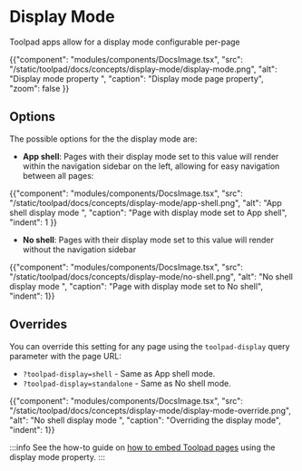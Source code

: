 # Display Mode

<p class="description">Toolpad apps allow for a display mode configurable per-page</p>

{{"component": "modules/components/DocsImage.tsx", "src": "/static/toolpad/docs/concepts/display-mode/display-mode.png", "alt": "Display mode property ", "caption": "Display mode page property", "zoom": false }}

## Options

The possible options for the the display mode are:

- **App shell**: Pages with their display mode set to this value will render within the navigation sidebar on the left, allowing for easy navigation between all pages:

{{"component": "modules/components/DocsImage.tsx", "src": "/static/toolpad/docs/concepts/display-mode/app-shell.png", "alt": "App shell display mode ", "caption": "Page with display mode set to App shell", "indent": 1 }}

- **No shell**: Pages with their display mode set to this value will render without the navigation sidebar

{{"component": "modules/components/DocsImage.tsx", "src": "/static/toolpad/docs/concepts/display-mode/no-shell.png", "alt": "No shell display mode ", "caption": "Page with display mode set to No shell", "indent": 1}}

## Overrides

You can override this setting for any page using the `toolpad-display` query parameter with the page URL:

- `?toolpad-display=shell` - Same as App shell mode.
- `?toolpad-display=standalone` - Same as No shell mode.

{{"component": "modules/components/DocsImage.tsx", "src": "/static/toolpad/docs/concepts/display-mode/display-mode-override.png", "alt": "No shell display mode ", "caption": "Overriding the display mode", "indent": 1}}

:::info
See the how-to guide on [how to embed Toolpad pages](/toolpad/how-to-guides/embed-pages/) using the display mode property.
:::
